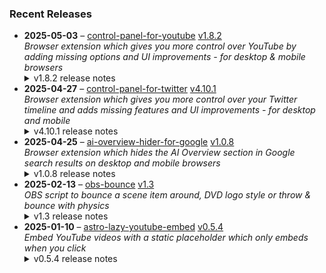 ### Recent Releases

<!-- RECENT_RELEASES -->
<ul>
<li>
  <strong>2025-05-03</strong> – <a href="https://github.com/insin/control-panel-for-youtube">control-panel-for-youtube</a> <a href="https://github.com/insin/control-panel-for-youtube/releases/tag/v1.8.2">v1.8.2</a>
  <div><em>Browser extension which gives you more control over YouTube by adding missing options and UI improvements - for desktop &amp; mobile browsers</em></div>
  <details><summary>v1.8.2 release notes</summary><p>Visit the <a href="https://soitis.dev/control-panel-for-youtube" rel="nofollow">Control Panel for YouTube website</a> for installation links, more information about the extension, and FAQs. Follow <a href="https://bsky.app/profile/soitis.dev" rel="nofollow">@soitis.dev</a> on Bluesky for updates.</p>
<h2>Changes</h2>
<ul>
<li>Added the missing options for the Take snapshot video menu item:
<ul>
<li>Toggle display of the menu item</li>
<li>Snapshot format: JPEG (default) or PNG</li>
<li>JPEG snapshot quality: Full, High (default), Medium or Low</li>
</ul>
</li>
<li>Added an option to hide channel banner images, to reduce the amount of space the channel header takes up</li>
<li>Fixed Automatically pausing channel trailers preventing the next attempt to manually play the trailer if you change any options while on a channel's Featured tab</li>
</ul>
<h2>Availability</h2>

<p>This version is available for the following browsers:</p>
<p><a href="https://apps.apple.com/app/id6478456678?platform=mac" title="Safari on macOS" rel="nofollow"><img src="https://private-user-images.githubusercontent.com/226692/407980194-5521baec-f246-4a91-9615-ef602e3743b5.png?jwt=eyJhbGciOiJIUzI1NiIsInR5cCI6IkpXVCJ9.eyJpc3MiOiJnaXRodWIuY29tIiwiYXVkIjoicmF3LmdpdGh1YnVzZXJjb250ZW50LmNvbSIsImtleSI6ImtleTUiLCJleHAiOjE3NDczMjkwNjIsIm5iZiI6MTc0NzMyODc2MiwicGF0aCI6Ii8yMjY2OTIvNDA3OTgwMTk0LTU1MjFiYWVjLWYyNDYtNGE5MS05NjE1LWVmNjAyZTM3NDNiNS5wbmc_WC1BbXotQWxnb3JpdGhtPUFXUzQtSE1BQy1TSEEyNTYmWC1BbXotQ3JlZGVudGlhbD1BS0lBVkNPRFlMU0E1M1BRSzRaQSUyRjIwMjUwNTE1JTJGdXMtZWFzdC0xJTJGczMlMkZhd3M0X3JlcXVlc3QmWC1BbXotRGF0ZT0yMDI1MDUxNVQxNzA2MDJaJlgtQW16LUV4cGlyZXM9MzAwJlgtQW16LVNpZ25hdHVyZT0wYTZjZThhMTFhM2Y4YjVlOTE5NTMxNmRkOGZlZmIyYjE0NmE4N2FkZjZlMDk5MWZjMDI5NTUyYmRjNTI2ZmRlJlgtQW16LVNpZ25lZEhlYWRlcnM9aG9zdCJ9.LzP0luPbg9XWO6aderGYdcjNAODS4HxSc2vDBEe7UuA" alt="Safari on macOS)" content-type-secured-asset="image/png" secured-asset-link="" style="max-width: 100%;"></a> <a href="https://apps.apple.com/app/id6478456678?platform=iphone" title="Safari on iOS" rel="nofollow"><img src="https://private-user-images.githubusercontent.com/226692/407979936-2370f4ea-3362-4b75-b52d-0e99dcae13f6.png?jwt=eyJhbGciOiJIUzI1NiIsInR5cCI6IkpXVCJ9.eyJpc3MiOiJnaXRodWIuY29tIiwiYXVkIjoicmF3LmdpdGh1YnVzZXJjb250ZW50LmNvbSIsImtleSI6ImtleTUiLCJleHAiOjE3NDczMjkwNjIsIm5iZiI6MTc0NzMyODc2MiwicGF0aCI6Ii8yMjY2OTIvNDA3OTc5OTM2LTIzNzBmNGVhLTMzNjItNGI3NS1iNTJkLTBlOTlkY2FlMTNmNi5wbmc_WC1BbXotQWxnb3JpdGhtPUFXUzQtSE1BQy1TSEEyNTYmWC1BbXotQ3JlZGVudGlhbD1BS0lBVkNPRFlMU0E1M1BRSzRaQSUyRjIwMjUwNTE1JTJGdXMtZWFzdC0xJTJGczMlMkZhd3M0X3JlcXVlc3QmWC1BbXotRGF0ZT0yMDI1MDUxNVQxNzA2MDJaJlgtQW16LUV4cGlyZXM9MzAwJlgtQW16LVNpZ25hdHVyZT0wNjEyZThiOGMxNjhiZWFkYTY4ZjQ2NGNiM2RhMzc5ZTI5OTMyNDQyMWY3ZDIwODg4NjI0NGEyYzIwYWNlM2UwJlgtQW16LVNpZ25lZEhlYWRlcnM9aG9zdCJ9.TcAu2FQ7csVqX_FvUrU7Yjb4qztuiIRMxupvhs3tbC8" alt="Safari on iOS" content-type-secured-asset="image/png" secured-asset-link="" style="max-width: 100%;"></a> <a href="https://addons.mozilla.org/firefox/addon/control-panel-for-youtube/" title="Firefox and Firefox for Android" rel="nofollow"><img src="https://private-user-images.githubusercontent.com/226692/307636781-566d72e8-bd40-43a4-9118-1768946f5b20.png?jwt=eyJhbGciOiJIUzI1NiIsInR5cCI6IkpXVCJ9.eyJpc3MiOiJnaXRodWIuY29tIiwiYXVkIjoicmF3LmdpdGh1YnVzZXJjb250ZW50LmNvbSIsImtleSI6ImtleTUiLCJleHAiOjE3NDczMjkwNjIsIm5iZiI6MTc0NzMyODc2MiwicGF0aCI6Ii8yMjY2OTIvMzA3NjM2NzgxLTU2NmQ3MmU4LWJkNDAtNDNhNC05MTE4LTE3Njg5NDZmNWIyMC5wbmc_WC1BbXotQWxnb3JpdGhtPUFXUzQtSE1BQy1TSEEyNTYmWC1BbXotQ3JlZGVudGlhbD1BS0lBVkNPRFlMU0E1M1BRSzRaQSUyRjIwMjUwNTE1JTJGdXMtZWFzdC0xJTJGczMlMkZhd3M0X3JlcXVlc3QmWC1BbXotRGF0ZT0yMDI1MDUxNVQxNzA2MDJaJlgtQW16LUV4cGlyZXM9MzAwJlgtQW16LVNpZ25hdHVyZT0wZmJkMzRlM2QzZGVhNzI1MGFiMTg1NWY1YjJiZTc5MGQ0NTEzZmI4YTVlZDZmOWQ2YzAyOWI3ZWZjNzQxNTYwJlgtQW16LVNpZ25lZEhlYWRlcnM9aG9zdCJ9.g86BIdkbd2rp01bFMPvxLR3bWuBIYdAWPhjievO_dik" alt="Firefox and Firefox for Android" content-type-secured-asset="image/png" secured-asset-link="" style="max-width: 100%;"></a> <a href="https://chromewebstore.google.com/detail/control-panel-for-youtube/lodcanccmfbpjjpnngindkkmiehimile" title="Chrome and Chromium-based browsers" rel="nofollow"><img src="https://private-user-images.githubusercontent.com/226692/307584913-08b44d7b-61d5-49f2-9a76-607eb36fe407.png?jwt=eyJhbGciOiJIUzI1NiIsInR5cCI6IkpXVCJ9.eyJpc3MiOiJnaXRodWIuY29tIiwiYXVkIjoicmF3LmdpdGh1YnVzZXJjb250ZW50LmNvbSIsImtleSI6ImtleTUiLCJleHAiOjE3NDczMjkwNjIsIm5iZiI6MTc0NzMyODc2MiwicGF0aCI6Ii8yMjY2OTIvMzA3NTg0OTEzLTA4YjQ0ZDdiLTYxZDUtNDlmMi05YTc2LTYwN2ViMzZmZTQwNy5wbmc_WC1BbXotQWxnb3JpdGhtPUFXUzQtSE1BQy1TSEEyNTYmWC1BbXotQ3JlZGVudGlhbD1BS0lBVkNPRFlMU0E1M1BRSzRaQSUyRjIwMjUwNTE1JTJGdXMtZWFzdC0xJTJGczMlMkZhd3M0X3JlcXVlc3QmWC1BbXotRGF0ZT0yMDI1MDUxNVQxNzA2MDJaJlgtQW16LUV4cGlyZXM9MzAwJlgtQW16LVNpZ25hdHVyZT1kMjlhMmQwZDYwZGQ0Mzg2ZGFkYTUzOTEzMjc0MDlkMDI4YmM0MWYzZWRhYzNjMDQ3MTgwNDBkYzc0NjQwZGNmJlgtQW16LVNpZ25lZEhlYWRlcnM9aG9zdCJ9.qGttmzo1nmvbX91TUu1tuZaq3f6lUNIMA9eptK1ciA8" alt="Chrome and Chromium-based browsers" content-type-secured-asset="image/png" secured-asset-link="" style="max-width: 100%;"></a> <a href="https://microsoftedge.microsoft.com/addons/detail/llinnalaegmbpmjonmfbpklchphiabfo" title="Edge and Edge Canary on Android" rel="nofollow"><img src="https://private-user-images.githubusercontent.com/226692/308582850-d5ccf576-df4a-48c8-b881-17c1e8a0c6df.png?jwt=eyJhbGciOiJIUzI1NiIsInR5cCI6IkpXVCJ9.eyJpc3MiOiJnaXRodWIuY29tIiwiYXVkIjoicmF3LmdpdGh1YnVzZXJjb250ZW50LmNvbSIsImtleSI6ImtleTUiLCJleHAiOjE3NDczMjkwNjIsIm5iZiI6MTc0NzMyODc2MiwicGF0aCI6Ii8yMjY2OTIvMzA4NTgyODUwLWQ1Y2NmNTc2LWRmNGEtNDhjOC1iODgxLTE3YzFlOGEwYzZkZi5wbmc_WC1BbXotQWxnb3JpdGhtPUFXUzQtSE1BQy1TSEEyNTYmWC1BbXotQ3JlZGVudGlhbD1BS0lBVkNPRFlMU0E1M1BRSzRaQSUyRjIwMjUwNTE1JTJGdXMtZWFzdC0xJTJGczMlMkZhd3M0X3JlcXVlc3QmWC1BbXotRGF0ZT0yMDI1MDUxNVQxNzA2MDJaJlgtQW16LUV4cGlyZXM9MzAwJlgtQW16LVNpZ25hdHVyZT1hYzM1Yzg0NGQ2M2EzNWRiOWQ0NGU0MTUwZjY4NzRkNzE1Zjg3ZTdiNWViYTdkYzU5NGRiNjAwYjc0YmEzYWFkJlgtQW16LVNpZ25lZEhlYWRlcnM9aG9zdCJ9.2yByAJjMPYwINf2DG7gwd3tphvOT1mwJvwBBCbYo6e8" alt="Edge and Edge Canary on Android" content-type-secured-asset="image/png" secured-asset-link="" style="max-width: 100%;"></a></p>
<h2>Screenshots</h2>
<h3>New Take snapshot options</h3>
<p><a target="_blank" rel="noopener noreferrer" href="https://private-user-images.githubusercontent.com/226692/440089982-05766964-f8e8-45f1-a62e-b237c8dac404.gif?jwt=eyJhbGciOiJIUzI1NiIsInR5cCI6IkpXVCJ9.eyJpc3MiOiJnaXRodWIuY29tIiwiYXVkIjoicmF3LmdpdGh1YnVzZXJjb250ZW50LmNvbSIsImtleSI6ImtleTUiLCJleHAiOjE3NDczMjkwNjIsIm5iZiI6MTc0NzMyODc2MiwicGF0aCI6Ii8yMjY2OTIvNDQwMDg5OTgyLTA1NzY2OTY0LWY4ZTgtNDVmMS1hNjJlLWIyMzdjOGRhYzQwNC5naWY_WC1BbXotQWxnb3JpdGhtPUFXUzQtSE1BQy1TSEEyNTYmWC1BbXotQ3JlZGVudGlhbD1BS0lBVkNPRFlMU0E1M1BRSzRaQSUyRjIwMjUwNTE1JTJGdXMtZWFzdC0xJTJGczMlMkZhd3M0X3JlcXVlc3QmWC1BbXotRGF0ZT0yMDI1MDUxNVQxNzA2MDJaJlgtQW16LUV4cGlyZXM9MzAwJlgtQW16LVNpZ25hdHVyZT0zMGUxNDU2ODIwMTM4MjJkMjY5OTVmM2E5YjEwZGFlNzg5ZThlYzNhNjdhZmU3ODdkZWUxYWZlMzA0MGI0ODEzJlgtQW16LVNpZ25lZEhlYWRlcnM9aG9zdCJ9.meS1oW1dEq8KGNulRetuj0rsb9Ajn01ZMga3qpqgO4c"><img src="https://private-user-images.githubusercontent.com/226692/440089982-05766964-f8e8-45f1-a62e-b237c8dac404.gif?jwt=eyJhbGciOiJIUzI1NiIsInR5cCI6IkpXVCJ9.eyJpc3MiOiJnaXRodWIuY29tIiwiYXVkIjoicmF3LmdpdGh1YnVzZXJjb250ZW50LmNvbSIsImtleSI6ImtleTUiLCJleHAiOjE3NDczMjkwNjIsIm5iZiI6MTc0NzMyODc2MiwicGF0aCI6Ii8yMjY2OTIvNDQwMDg5OTgyLTA1NzY2OTY0LWY4ZTgtNDVmMS1hNjJlLWIyMzdjOGRhYzQwNC5naWY_WC1BbXotQWxnb3JpdGhtPUFXUzQtSE1BQy1TSEEyNTYmWC1BbXotQ3JlZGVudGlhbD1BS0lBVkNPRFlMU0E1M1BRSzRaQSUyRjIwMjUwNTE1JTJGdXMtZWFzdC0xJTJGczMlMkZhd3M0X3JlcXVlc3QmWC1BbXotRGF0ZT0yMDI1MDUxNVQxNzA2MDJaJlgtQW16LUV4cGlyZXM9MzAwJlgtQW16LVNpZ25hdHVyZT0zMGUxNDU2ODIwMTM4MjJkMjY5OTVmM2E5YjEwZGFlNzg5ZThlYzNhNjdhZmU3ODdkZWUxYWZlMzA0MGI0ODEzJlgtQW16LVNpZ25lZEhlYWRlcnM9aG9zdCJ9.meS1oW1dEq8KGNulRetuj0rsb9Ajn01ZMga3qpqgO4c" alt="" content-type-secured-asset="image/gif" style="max-width: 100%;"></a></p>
<h2>Donate</h2>
<p>Support Control Panel for YouTube development with a tip:</p>
<p><a href="https://ko-fi.com/jbscript" rel="nofollow"><img src="https://private-user-images.githubusercontent.com/226692/330361609-c318a7d3-695e-448d-af15-ef0b934ae168.png?jwt=eyJhbGciOiJIUzI1NiIsInR5cCI6IkpXVCJ9.eyJpc3MiOiJnaXRodWIuY29tIiwiYXVkIjoicmF3LmdpdGh1YnVzZXJjb250ZW50LmNvbSIsImtleSI6ImtleTUiLCJleHAiOjE3NDczMjkwNjIsIm5iZiI6MTc0NzMyODc2MiwicGF0aCI6Ii8yMjY2OTIvMzMwMzYxNjA5LWMzMThhN2QzLTY5NWUtNDQ4ZC1hZjE1LWVmMGI5MzRhZTE2OC5wbmc_WC1BbXotQWxnb3JpdGhtPUFXUzQtSE1BQy1TSEEyNTYmWC1BbXotQ3JlZGVudGlhbD1BS0lBVkNPRFlMU0E1M1BRSzRaQSUyRjIwMjUwNTE1JTJGdXMtZWFzdC0xJTJGczMlMkZhd3M0X3JlcXVlc3QmWC1BbXotRGF0ZT0yMDI1MDUxNVQxNzA2MDJaJlgtQW16LUV4cGlyZXM9MzAwJlgtQW16LVNpZ25hdHVyZT1lOGZlZGJlYThiNzUwNWQ5NjA0ZjRjNjMwNThkMGE5YWI0MDEwNmRjYmY1ZjRhYTU1OWMxZDNlYTkzYTIzZTYxJlgtQW16LVNpZ25lZEhlYWRlcnM9aG9zdCJ9.I8wMkX61oum8-ccFz8bmCl9wC4LLuxBsogCoQea4_FI" alt="Support me on Ko-fi" content-type-secured-asset="image/png" secured-asset-link="" style="max-width: 100%;"></a></p></details>
</li>
<li>
  <strong>2025-04-27</strong> – <a href="https://github.com/insin/control-panel-for-twitter">control-panel-for-twitter</a> <a href="https://github.com/insin/control-panel-for-twitter/releases/tag/v4.10.1">v4.10.1</a>
  <div><em>Browser extension which gives you more control over your Twitter timeline and adds missing features and UI improvements - for desktop and mobile</em></div>
  <details><summary>v4.10.1 release notes</summary><p>Visit the <a href="https://soitis.dev/control-panel-for-twitter" rel="nofollow">Control Panel for Twitter website</a> for installation links, more information about the extension, and FAQs. Follow <a href="https://twitter.com/ControlPanelFT" rel="nofollow">@ControlPanelFT</a> on Twitter or <a href="https://bsky.app/profile/soitis.dev" rel="nofollow">@soitis.dev</a> on Bluesky for updates.</p>
<h2>Changes</h2>
<ul>
<li>Hide the ad in What's happening when not hiding sidebar contents</li>
<li>Hide the ad at the top of Explore when not hiding Explore's contents</li>
<li>Hide a new "This profile is verified" Premium upsell when viewing a Premium profile</li>
<li>Hide a new Premium Analytics upsell in your own profile when not hiding sidebar contents</li>
<li>Hide a new hovercard Premium upsell on desktop</li>
<li>Fixed hiding the Premium upsell in the Home sidebar when not hiding sidebar contents</li>
<li>Fixed hiding the user's own replies if they have Premium, when hiding Premium replies in threads</li>
<li>Process blue checks in the sidebar user box when not hiding sidebar contents</li>
<li>Process blue checks in Explore when not hiding Explore's contents</li>
<li>Don't run on URLs used for OAuth authorization</li>
</ul>
<h2>Availability</h2>

<p>This version is available for the following browsers:</p>
<p><a href="https://apps.apple.com/app/id1668516167?platform=mac" title="Safari on macOS" rel="nofollow"><img src="https://private-user-images.githubusercontent.com/226692/407980194-5521baec-f246-4a91-9615-ef602e3743b5.png?jwt=eyJhbGciOiJIUzI1NiIsInR5cCI6IkpXVCJ9.eyJpc3MiOiJnaXRodWIuY29tIiwiYXVkIjoicmF3LmdpdGh1YnVzZXJjb250ZW50LmNvbSIsImtleSI6ImtleTUiLCJleHAiOjE3NDczMjkwNjIsIm5iZiI6MTc0NzMyODc2MiwicGF0aCI6Ii8yMjY2OTIvNDA3OTgwMTk0LTU1MjFiYWVjLWYyNDYtNGE5MS05NjE1LWVmNjAyZTM3NDNiNS5wbmc_WC1BbXotQWxnb3JpdGhtPUFXUzQtSE1BQy1TSEEyNTYmWC1BbXotQ3JlZGVudGlhbD1BS0lBVkNPRFlMU0E1M1BRSzRaQSUyRjIwMjUwNTE1JTJGdXMtZWFzdC0xJTJGczMlMkZhd3M0X3JlcXVlc3QmWC1BbXotRGF0ZT0yMDI1MDUxNVQxNzA2MDJaJlgtQW16LUV4cGlyZXM9MzAwJlgtQW16LVNpZ25hdHVyZT0wYTZjZThhMTFhM2Y4YjVlOTE5NTMxNmRkOGZlZmIyYjE0NmE4N2FkZjZlMDk5MWZjMDI5NTUyYmRjNTI2ZmRlJlgtQW16LVNpZ25lZEhlYWRlcnM9aG9zdCJ9.LzP0luPbg9XWO6aderGYdcjNAODS4HxSc2vDBEe7UuA" alt="Safari on macOS)" content-type-secured-asset="image/png" secured-asset-link="" style="max-width: 100%;"></a> <a href="https://apps.apple.com/app/id1668516167?platform=iphone" title="Safari on iOS" rel="nofollow"><img src="https://private-user-images.githubusercontent.com/226692/407979936-2370f4ea-3362-4b75-b52d-0e99dcae13f6.png?jwt=eyJhbGciOiJIUzI1NiIsInR5cCI6IkpXVCJ9.eyJpc3MiOiJnaXRodWIuY29tIiwiYXVkIjoicmF3LmdpdGh1YnVzZXJjb250ZW50LmNvbSIsImtleSI6ImtleTUiLCJleHAiOjE3NDczMjkwNjIsIm5iZiI6MTc0NzMyODc2MiwicGF0aCI6Ii8yMjY2OTIvNDA3OTc5OTM2LTIzNzBmNGVhLTMzNjItNGI3NS1iNTJkLTBlOTlkY2FlMTNmNi5wbmc_WC1BbXotQWxnb3JpdGhtPUFXUzQtSE1BQy1TSEEyNTYmWC1BbXotQ3JlZGVudGlhbD1BS0lBVkNPRFlMU0E1M1BRSzRaQSUyRjIwMjUwNTE1JTJGdXMtZWFzdC0xJTJGczMlMkZhd3M0X3JlcXVlc3QmWC1BbXotRGF0ZT0yMDI1MDUxNVQxNzA2MDJaJlgtQW16LUV4cGlyZXM9MzAwJlgtQW16LVNpZ25hdHVyZT0wNjEyZThiOGMxNjhiZWFkYTY4ZjQ2NGNiM2RhMzc5ZTI5OTMyNDQyMWY3ZDIwODg4NjI0NGEyYzIwYWNlM2UwJlgtQW16LVNpZ25lZEhlYWRlcnM9aG9zdCJ9.TcAu2FQ7csVqX_FvUrU7Yjb4qztuiIRMxupvhs3tbC8" alt="Safari on iOS" content-type-secured-asset="image/png" secured-asset-link="" style="max-width: 100%;"></a> <a href="https://microsoftedge.microsoft.com/addons/detail/control-panel-for-twitter/foccddlibbeccjiobcnakipdpkjiijjp" title="Edge and Edge Canary on Android" rel="nofollow"><img src="https://user-images.githubusercontent.com/226692/212897573-34b1af0a-dc5a-4aa2-a1e7-ca85d3823f9f.png" alt="Edge and Edge Canary on Android" style="max-width: 100%;"></a> <a href="https://chromewebstore.google.com/detail/control-panel-for-twitter/kpmjjdhbcfebfjgdnpjagcndoelnidfj" title="Google Chrome and Chromium-based browsers" rel="nofollow"><img src="https://user-images.githubusercontent.com/226692/212897023-9e66b1b0-e1cd-44df-a4f2-3d5bda80c5f8.png" alt="Google Chrome and Chromium-based browsers" style="max-width: 100%;"></a> <a href="https://addons.mozilla.org/firefox/addon/control-panel-for-twitter/" title="Firefox and Firefox for Android" rel="nofollow"><img src="https://user-images.githubusercontent.com/226692/212897487-f3993495-2032-44a4-b0c6-1bd1d9cc56dd.png" alt="Firefox and Firefox for Android" style="max-width: 100%;"></a></p>
<h2>Screenshots</h2>
<h3>The ad is gone, you know the one</h3>
<table>
<thead>
<tr>
<th align="center">Adless What's happening in sidebar</th>
<th align="center">Adless Explore header</th>
</tr>
</thead>
<tbody>
<tr>
<td align="center"><a target="_blank" rel="noopener noreferrer" href="https://private-user-images.githubusercontent.com/226692/437983516-8ad659f1-1450-4443-984c-d9ee26c5acbf.jpg?jwt=eyJhbGciOiJIUzI1NiIsInR5cCI6IkpXVCJ9.eyJpc3MiOiJnaXRodWIuY29tIiwiYXVkIjoicmF3LmdpdGh1YnVzZXJjb250ZW50LmNvbSIsImtleSI6ImtleTUiLCJleHAiOjE3NDczMjkwNjIsIm5iZiI6MTc0NzMyODc2MiwicGF0aCI6Ii8yMjY2OTIvNDM3OTgzNTE2LThhZDY1OWYxLTE0NTAtNDQ0My05ODRjLWQ5ZWUyNmM1YWNiZi5qcGc_WC1BbXotQWxnb3JpdGhtPUFXUzQtSE1BQy1TSEEyNTYmWC1BbXotQ3JlZGVudGlhbD1BS0lBVkNPRFlMU0E1M1BRSzRaQSUyRjIwMjUwNTE1JTJGdXMtZWFzdC0xJTJGczMlMkZhd3M0X3JlcXVlc3QmWC1BbXotRGF0ZT0yMDI1MDUxNVQxNzA2MDJaJlgtQW16LUV4cGlyZXM9MzAwJlgtQW16LVNpZ25hdHVyZT1iNzgzYTA5MzAxOWIyMzI5MjZjY2QxOWQwZTBhZjY2MDgyNDVkMjk0YmYyZGU4NzBmNzhmZTIyYmFiNmJhY2I3JlgtQW16LVNpZ25lZEhlYWRlcnM9aG9zdCJ9.PnSeByve04G7l3Mxl6_aIfjFOGXwCcsciH3RweFCYg0"><img src="https://private-user-images.githubusercontent.com/226692/437983516-8ad659f1-1450-4443-984c-d9ee26c5acbf.jpg?jwt=eyJhbGciOiJIUzI1NiIsInR5cCI6IkpXVCJ9.eyJpc3MiOiJnaXRodWIuY29tIiwiYXVkIjoicmF3LmdpdGh1YnVzZXJjb250ZW50LmNvbSIsImtleSI6ImtleTUiLCJleHAiOjE3NDczMjkwNjIsIm5iZiI6MTc0NzMyODc2MiwicGF0aCI6Ii8yMjY2OTIvNDM3OTgzNTE2LThhZDY1OWYxLTE0NTAtNDQ0My05ODRjLWQ5ZWUyNmM1YWNiZi5qcGc_WC1BbXotQWxnb3JpdGhtPUFXUzQtSE1BQy1TSEEyNTYmWC1BbXotQ3JlZGVudGlhbD1BS0lBVkNPRFlMU0E1M1BRSzRaQSUyRjIwMjUwNTE1JTJGdXMtZWFzdC0xJTJGczMlMkZhd3M0X3JlcXVlc3QmWC1BbXotRGF0ZT0yMDI1MDUxNVQxNzA2MDJaJlgtQW16LUV4cGlyZXM9MzAwJlgtQW16LVNpZ25hdHVyZT1iNzgzYTA5MzAxOWIyMzI5MjZjY2QxOWQwZTBhZjY2MDgyNDVkMjk0YmYyZGU4NzBmNzhmZTIyYmFiNmJhY2I3JlgtQW16LVNpZ25lZEhlYWRlcnM9aG9zdCJ9.PnSeByve04G7l3Mxl6_aIfjFOGXwCcsciH3RweFCYg0" alt="Adless What's happening" content-type-secured-asset="image/jpeg" style="max-width: 100%;"></a></td>
<td align="center"><a target="_blank" rel="noopener noreferrer" href="https://private-user-images.githubusercontent.com/226692/437983525-fa30f691-b396-424d-b11a-0d14e85ff4d7.jpg?jwt=eyJhbGciOiJIUzI1NiIsInR5cCI6IkpXVCJ9.eyJpc3MiOiJnaXRodWIuY29tIiwiYXVkIjoicmF3LmdpdGh1YnVzZXJjb250ZW50LmNvbSIsImtleSI6ImtleTUiLCJleHAiOjE3NDczMjkwNjIsIm5iZiI6MTc0NzMyODc2MiwicGF0aCI6Ii8yMjY2OTIvNDM3OTgzNTI1LWZhMzBmNjkxLWIzOTYtNDI0ZC1iMTFhLTBkMTRlODVmZjRkNy5qcGc_WC1BbXotQWxnb3JpdGhtPUFXUzQtSE1BQy1TSEEyNTYmWC1BbXotQ3JlZGVudGlhbD1BS0lBVkNPRFlMU0E1M1BRSzRaQSUyRjIwMjUwNTE1JTJGdXMtZWFzdC0xJTJGczMlMkZhd3M0X3JlcXVlc3QmWC1BbXotRGF0ZT0yMDI1MDUxNVQxNzA2MDJaJlgtQW16LUV4cGlyZXM9MzAwJlgtQW16LVNpZ25hdHVyZT1lMTRmMWJjZjczZWM1NjhjN2M3MWI5MWRmMzhjZjQ4MWQ5MzEwYTZlY2U4ZjQxNDhjODE2ZjM4ZTI5ZTgyNWRkJlgtQW16LVNpZ25lZEhlYWRlcnM9aG9zdCJ9.zbealot-wHeHyVBCS8yWV5fcYhm9o_J9IB2VQ2mWRmI"><img src="https://private-user-images.githubusercontent.com/226692/437983525-fa30f691-b396-424d-b11a-0d14e85ff4d7.jpg?jwt=eyJhbGciOiJIUzI1NiIsInR5cCI6IkpXVCJ9.eyJpc3MiOiJnaXRodWIuY29tIiwiYXVkIjoicmF3LmdpdGh1YnVzZXJjb250ZW50LmNvbSIsImtleSI6ImtleTUiLCJleHAiOjE3NDczMjkwNjIsIm5iZiI6MTc0NzMyODc2MiwicGF0aCI6Ii8yMjY2OTIvNDM3OTgzNTI1LWZhMzBmNjkxLWIzOTYtNDI0ZC1iMTFhLTBkMTRlODVmZjRkNy5qcGc_WC1BbXotQWxnb3JpdGhtPUFXUzQtSE1BQy1TSEEyNTYmWC1BbXotQ3JlZGVudGlhbD1BS0lBVkNPRFlMU0E1M1BRSzRaQSUyRjIwMjUwNTE1JTJGdXMtZWFzdC0xJTJGczMlMkZhd3M0X3JlcXVlc3QmWC1BbXotRGF0ZT0yMDI1MDUxNVQxNzA2MDJaJlgtQW16LUV4cGlyZXM9MzAwJlgtQW16LVNpZ25hdHVyZT1lMTRmMWJjZjczZWM1NjhjN2M3MWI5MWRmMzhjZjQ4MWQ5MzEwYTZlY2U4ZjQxNDhjODE2ZjM4ZTI5ZTgyNWRkJlgtQW16LVNpZ25lZEhlYWRlcnM9aG9zdCJ9.zbealot-wHeHyVBCS8yWV5fcYhm9o_J9IB2VQ2mWRmI" alt="Adless Explore" content-type-secured-asset="image/jpeg" style="max-width: 100%;"></a></td>
</tr>
</tbody>
</table>
<h2>Donate</h2>
<p>Support Control Panel for Twitter development with a tip:</p>
<p><a href="https://ko-fi.com/jbscript" rel="nofollow"><img src="https://private-user-images.githubusercontent.com/226692/330361609-c318a7d3-695e-448d-af15-ef0b934ae168.png?jwt=eyJhbGciOiJIUzI1NiIsInR5cCI6IkpXVCJ9.eyJpc3MiOiJnaXRodWIuY29tIiwiYXVkIjoicmF3LmdpdGh1YnVzZXJjb250ZW50LmNvbSIsImtleSI6ImtleTUiLCJleHAiOjE3NDczMjkwNjIsIm5iZiI6MTc0NzMyODc2MiwicGF0aCI6Ii8yMjY2OTIvMzMwMzYxNjA5LWMzMThhN2QzLTY5NWUtNDQ4ZC1hZjE1LWVmMGI5MzRhZTE2OC5wbmc_WC1BbXotQWxnb3JpdGhtPUFXUzQtSE1BQy1TSEEyNTYmWC1BbXotQ3JlZGVudGlhbD1BS0lBVkNPRFlMU0E1M1BRSzRaQSUyRjIwMjUwNTE1JTJGdXMtZWFzdC0xJTJGczMlMkZhd3M0X3JlcXVlc3QmWC1BbXotRGF0ZT0yMDI1MDUxNVQxNzA2MDJaJlgtQW16LUV4cGlyZXM9MzAwJlgtQW16LVNpZ25hdHVyZT1lOGZlZGJlYThiNzUwNWQ5NjA0ZjRjNjMwNThkMGE5YWI0MDEwNmRjYmY1ZjRhYTU1OWMxZDNlYTkzYTIzZTYxJlgtQW16LVNpZ25lZEhlYWRlcnM9aG9zdCJ9.I8wMkX61oum8-ccFz8bmCl9wC4LLuxBsogCoQea4_FI" alt="Support me on Ko-fi" content-type-secured-asset="image/png" secured-asset-link="" style="max-width: 100%;"></a></p></details>
</li>
<li>
  <strong>2025-04-25</strong> – <a href="https://github.com/insin/ai-overview-hider-for-google">ai-overview-hider-for-google</a> <a href="https://github.com/insin/ai-overview-hider-for-google/releases/tag/v1.0.8">v1.0.8</a>
  <div><em>Browser extension which hides the AI Overview section in Google search results on desktop and mobile browsers</em></div>
  <details><summary>v1.0.8 release notes</summary><p>Visit the <a href="https://soitis.dev/ai-overview-hider-for-google" rel="nofollow">AI Overview Hider for Google website</a> for installation links, more information about the extension, and FAQs. Follow <a href="https://bsky.app/profile/soitis.dev" rel="nofollow">@soitis.dev</a> on Bluesky for updates.</p>
<h2>Changes</h2>
<ul>
<li>Hide a new AI Overview variant which appears as a search result section</li>
<li>Hide "People also ask" AI Overviews on mobile</li>
</ul>
<h2>Availability</h2>
<p>New versions have to be reviewed and approved by each browser before they're available to install or upgrade to.</p>
<p>This version is available for the following browsers:</p>
<p><a href="https://apps.apple.com/app/ai-overview-hider-for-google/id6739935376?platform=mac" title="Safari on macOS" rel="nofollow"><img src="https://private-user-images.githubusercontent.com/226692/407980194-5521baec-f246-4a91-9615-ef602e3743b5.png?jwt=eyJhbGciOiJIUzI1NiIsInR5cCI6IkpXVCJ9.eyJpc3MiOiJnaXRodWIuY29tIiwiYXVkIjoicmF3LmdpdGh1YnVzZXJjb250ZW50LmNvbSIsImtleSI6ImtleTUiLCJleHAiOjE3NDczMjkwNjIsIm5iZiI6MTc0NzMyODc2MiwicGF0aCI6Ii8yMjY2OTIvNDA3OTgwMTk0LTU1MjFiYWVjLWYyNDYtNGE5MS05NjE1LWVmNjAyZTM3NDNiNS5wbmc_WC1BbXotQWxnb3JpdGhtPUFXUzQtSE1BQy1TSEEyNTYmWC1BbXotQ3JlZGVudGlhbD1BS0lBVkNPRFlMU0E1M1BRSzRaQSUyRjIwMjUwNTE1JTJGdXMtZWFzdC0xJTJGczMlMkZhd3M0X3JlcXVlc3QmWC1BbXotRGF0ZT0yMDI1MDUxNVQxNzA2MDJaJlgtQW16LUV4cGlyZXM9MzAwJlgtQW16LVNpZ25hdHVyZT0wYTZjZThhMTFhM2Y4YjVlOTE5NTMxNmRkOGZlZmIyYjE0NmE4N2FkZjZlMDk5MWZjMDI5NTUyYmRjNTI2ZmRlJlgtQW16LVNpZ25lZEhlYWRlcnM9aG9zdCJ9.LzP0luPbg9XWO6aderGYdcjNAODS4HxSc2vDBEe7UuA" alt="Safari on macOS)" content-type-secured-asset="image/png" secured-asset-link="" style="max-width: 100%;"></a> <a href="https://apps.apple.com/app/ai-overview-hider-for-google/id6739935376?platform=iphone" title="Safari on iOS" rel="nofollow"><img src="https://private-user-images.githubusercontent.com/226692/407979936-2370f4ea-3362-4b75-b52d-0e99dcae13f6.png?jwt=eyJhbGciOiJIUzI1NiIsInR5cCI6IkpXVCJ9.eyJpc3MiOiJnaXRodWIuY29tIiwiYXVkIjoicmF3LmdpdGh1YnVzZXJjb250ZW50LmNvbSIsImtleSI6ImtleTUiLCJleHAiOjE3NDczMjkwNjIsIm5iZiI6MTc0NzMyODc2MiwicGF0aCI6Ii8yMjY2OTIvNDA3OTc5OTM2LTIzNzBmNGVhLTMzNjItNGI3NS1iNTJkLTBlOTlkY2FlMTNmNi5wbmc_WC1BbXotQWxnb3JpdGhtPUFXUzQtSE1BQy1TSEEyNTYmWC1BbXotQ3JlZGVudGlhbD1BS0lBVkNPRFlMU0E1M1BRSzRaQSUyRjIwMjUwNTE1JTJGdXMtZWFzdC0xJTJGczMlMkZhd3M0X3JlcXVlc3QmWC1BbXotRGF0ZT0yMDI1MDUxNVQxNzA2MDJaJlgtQW16LUV4cGlyZXM9MzAwJlgtQW16LVNpZ25hdHVyZT0wNjEyZThiOGMxNjhiZWFkYTY4ZjQ2NGNiM2RhMzc5ZTI5OTMyNDQyMWY3ZDIwODg4NjI0NGEyYzIwYWNlM2UwJlgtQW16LVNpZ25lZEhlYWRlcnM9aG9zdCJ9.TcAu2FQ7csVqX_FvUrU7Yjb4qztuiIRMxupvhs3tbC8" alt="Safari on iOS" content-type-secured-asset="image/png" secured-asset-link="" style="max-width: 100%;"></a> <a href="https://addons.mozilla.org/en-GB/firefox/addon/ai-overview-hider-for-google/" title="Firefox and Firefox for Android" rel="nofollow"><img src="https://private-user-images.githubusercontent.com/226692/399291296-c994c949-1101-4fcc-a8c3-a8d644ffc883.png?jwt=eyJhbGciOiJIUzI1NiIsInR5cCI6IkpXVCJ9.eyJpc3MiOiJnaXRodWIuY29tIiwiYXVkIjoicmF3LmdpdGh1YnVzZXJjb250ZW50LmNvbSIsImtleSI6ImtleTUiLCJleHAiOjE3NDczMjkwNjIsIm5iZiI6MTc0NzMyODc2MiwicGF0aCI6Ii8yMjY2OTIvMzk5MjkxMjk2LWM5OTRjOTQ5LTExMDEtNGZjYy1hOGMzLWE4ZDY0NGZmYzg4My5wbmc_WC1BbXotQWxnb3JpdGhtPUFXUzQtSE1BQy1TSEEyNTYmWC1BbXotQ3JlZGVudGlhbD1BS0lBVkNPRFlMU0E1M1BRSzRaQSUyRjIwMjUwNTE1JTJGdXMtZWFzdC0xJTJGczMlMkZhd3M0X3JlcXVlc3QmWC1BbXotRGF0ZT0yMDI1MDUxNVQxNzA2MDJaJlgtQW16LUV4cGlyZXM9MzAwJlgtQW16LVNpZ25hdHVyZT0zZTZkYzRhY2M0YTk3MDRiYzMwZTg4YzVkNTBlNWM3ZmQ1NDBmNTRlN2M0Y2JmYzdlODY1N2MxY2QyNzcwOWU3JlgtQW16LVNpZ25lZEhlYWRlcnM9aG9zdCJ9.KF8cnMEO4DbG2pHcgniIdfRA88ZctOyatJCaFRAfdXc" alt="Firefox and Firefox for Android" content-type-secured-asset="image/png" secured-asset-link="" style="max-width: 100%;"></a> <a href="https://chromewebstore.google.com/detail/ai-overview-hider-for-goo/foobohnghnhkmgpglaefdnbcjkenjpgi" title="Chrome and Chromium-based browsers" rel="nofollow"><img src="https://private-user-images.githubusercontent.com/226692/399071033-5e1c67cd-086c-415b-b055-267df80d6c13.png?jwt=eyJhbGciOiJIUzI1NiIsInR5cCI6IkpXVCJ9.eyJpc3MiOiJnaXRodWIuY29tIiwiYXVkIjoicmF3LmdpdGh1YnVzZXJjb250ZW50LmNvbSIsImtleSI6ImtleTUiLCJleHAiOjE3NDczMjkwNjIsIm5iZiI6MTc0NzMyODc2MiwicGF0aCI6Ii8yMjY2OTIvMzk5MDcxMDMzLTVlMWM2N2NkLTA4NmMtNDE1Yi1iMDU1LTI2N2RmODBkNmMxMy5wbmc_WC1BbXotQWxnb3JpdGhtPUFXUzQtSE1BQy1TSEEyNTYmWC1BbXotQ3JlZGVudGlhbD1BS0lBVkNPRFlMU0E1M1BRSzRaQSUyRjIwMjUwNTE1JTJGdXMtZWFzdC0xJTJGczMlMkZhd3M0X3JlcXVlc3QmWC1BbXotRGF0ZT0yMDI1MDUxNVQxNzA2MDJaJlgtQW16LUV4cGlyZXM9MzAwJlgtQW16LVNpZ25hdHVyZT02ZTNlZWJjMjVjNDE5ZDIxM2IzM2QwZWE2ZTJlNWUxYWU1NmY4OTlkYzhiM2QxNmQ0ZTkzZGQ2OWE5NTU5MTAwJlgtQW16LVNpZ25lZEhlYWRlcnM9aG9zdCJ9.H4JL789QfndPzYUa21P0ACo5lLI05yqD-ZNWH0trP1I" alt="Chrome and Chromium-based browsers" content-type-secured-asset="image/png" secured-asset-link="" style="max-width: 100%;"></a> <a href="https://microsoftedge.microsoft.com/addons/detail/ai-overview-hider-for-goo/kgnepepbdpcpjkkhomocmpohgocijgkf" title="Edge and Edge Canary on Android" rel="nofollow"><img src="https://private-user-images.githubusercontent.com/226692/399472874-649d0e77-de48-47ce-a856-db02703929cb.png?jwt=eyJhbGciOiJIUzI1NiIsInR5cCI6IkpXVCJ9.eyJpc3MiOiJnaXRodWIuY29tIiwiYXVkIjoicmF3LmdpdGh1YnVzZXJjb250ZW50LmNvbSIsImtleSI6ImtleTUiLCJleHAiOjE3NDczMjkwNjIsIm5iZiI6MTc0NzMyODc2MiwicGF0aCI6Ii8yMjY2OTIvMzk5NDcyODc0LTY0OWQwZTc3LWRlNDgtNDdjZS1hODU2LWRiMDI3MDM5MjljYi5wbmc_WC1BbXotQWxnb3JpdGhtPUFXUzQtSE1BQy1TSEEyNTYmWC1BbXotQ3JlZGVudGlhbD1BS0lBVkNPRFlMU0E1M1BRSzRaQSUyRjIwMjUwNTE1JTJGdXMtZWFzdC0xJTJGczMlMkZhd3M0X3JlcXVlc3QmWC1BbXotRGF0ZT0yMDI1MDUxNVQxNzA2MDJaJlgtQW16LUV4cGlyZXM9MzAwJlgtQW16LVNpZ25hdHVyZT0yZWM4NmRjYTkzNzA4YzZlN2Y2YmUxZTg5ZWM5MTJlMjdkOTI3YmI5Y2YyNmM2OTZiMzNiM2M0ZTZkMTRhN2RhJlgtQW16LVNpZ25lZEhlYWRlcnM9aG9zdCJ9.ZMbU-R_9Nm7TPVqqYl4viH10-7nnliswYDXzmTKQyXc" alt="Edge and Edge Canary on Android" content-type-secured-asset="image/png" secured-asset-link="" style="max-width: 100%;"></a></p>
<h2>Screenshots</h2>
<h3>Desktop</h3>
<table>
<thead>
<tr>
<th align="center">Before</th>
<th align="center">After</th>
</tr>
</thead>
<tbody>
<tr>
<td align="center"><a target="_blank" rel="noopener noreferrer" href="https://private-user-images.githubusercontent.com/226692/437605761-ef85aaa4-b506-482a-83f2-e47861334ee9.png?jwt=eyJhbGciOiJIUzI1NiIsInR5cCI6IkpXVCJ9.eyJpc3MiOiJnaXRodWIuY29tIiwiYXVkIjoicmF3LmdpdGh1YnVzZXJjb250ZW50LmNvbSIsImtleSI6ImtleTUiLCJleHAiOjE3NDczMjkwNjIsIm5iZiI6MTc0NzMyODc2MiwicGF0aCI6Ii8yMjY2OTIvNDM3NjA1NzYxLWVmODVhYWE0LWI1MDYtNDgyYS04M2YyLWU0Nzg2MTMzNGVlOS5wbmc_WC1BbXotQWxnb3JpdGhtPUFXUzQtSE1BQy1TSEEyNTYmWC1BbXotQ3JlZGVudGlhbD1BS0lBVkNPRFlMU0E1M1BRSzRaQSUyRjIwMjUwNTE1JTJGdXMtZWFzdC0xJTJGczMlMkZhd3M0X3JlcXVlc3QmWC1BbXotRGF0ZT0yMDI1MDUxNVQxNzA2MDJaJlgtQW16LUV4cGlyZXM9MzAwJlgtQW16LVNpZ25hdHVyZT1kMzBiYWFkM2YzNjQzZDU0MjI5NTM0MmYxZmI3Y2NkMDY1ZjJiODlmNTIyMmY0NDNiODE2MTBmYmM0YzUzYzQyJlgtQW16LVNpZ25lZEhlYWRlcnM9aG9zdCJ9.ND-U-cSfp_vXOeYJPAAXz57kaaIJdN7NWAY2v1l38i0"><img src="https://private-user-images.githubusercontent.com/226692/437605761-ef85aaa4-b506-482a-83f2-e47861334ee9.png?jwt=eyJhbGciOiJIUzI1NiIsInR5cCI6IkpXVCJ9.eyJpc3MiOiJnaXRodWIuY29tIiwiYXVkIjoicmF3LmdpdGh1YnVzZXJjb250ZW50LmNvbSIsImtleSI6ImtleTUiLCJleHAiOjE3NDczMjkwNjIsIm5iZiI6MTc0NzMyODc2MiwicGF0aCI6Ii8yMjY2OTIvNDM3NjA1NzYxLWVmODVhYWE0LWI1MDYtNDgyYS04M2YyLWU0Nzg2MTMzNGVlOS5wbmc_WC1BbXotQWxnb3JpdGhtPUFXUzQtSE1BQy1TSEEyNTYmWC1BbXotQ3JlZGVudGlhbD1BS0lBVkNPRFlMU0E1M1BRSzRaQSUyRjIwMjUwNTE1JTJGdXMtZWFzdC0xJTJGczMlMkZhd3M0X3JlcXVlc3QmWC1BbXotRGF0ZT0yMDI1MDUxNVQxNzA2MDJaJlgtQW16LUV4cGlyZXM9MzAwJlgtQW16LVNpZ25hdHVyZT1kMzBiYWFkM2YzNjQzZDU0MjI5NTM0MmYxZmI3Y2NkMDY1ZjJiODlmNTIyMmY0NDNiODE2MTBmYmM0YzUzYzQyJlgtQW16LVNpZ25lZEhlYWRlcnM9aG9zdCJ9.ND-U-cSfp_vXOeYJPAAXz57kaaIJdN7NWAY2v1l38i0" alt="Before" content-type-secured-asset="image/png" style="max-width: 100%;"></a></td>
<td align="center"><a target="_blank" rel="noopener noreferrer" href="https://private-user-images.githubusercontent.com/226692/437605824-ebcb26ef-3941-4c3a-912a-484eedc2cee6.png?jwt=eyJhbGciOiJIUzI1NiIsInR5cCI6IkpXVCJ9.eyJpc3MiOiJnaXRodWIuY29tIiwiYXVkIjoicmF3LmdpdGh1YnVzZXJjb250ZW50LmNvbSIsImtleSI6ImtleTUiLCJleHAiOjE3NDczMjkwNjIsIm5iZiI6MTc0NzMyODc2MiwicGF0aCI6Ii8yMjY2OTIvNDM3NjA1ODI0LWViY2IyNmVmLTM5NDEtNGMzYS05MTJhLTQ4NGVlZGMyY2VlNi5wbmc_WC1BbXotQWxnb3JpdGhtPUFXUzQtSE1BQy1TSEEyNTYmWC1BbXotQ3JlZGVudGlhbD1BS0lBVkNPRFlMU0E1M1BRSzRaQSUyRjIwMjUwNTE1JTJGdXMtZWFzdC0xJTJGczMlMkZhd3M0X3JlcXVlc3QmWC1BbXotRGF0ZT0yMDI1MDUxNVQxNzA2MDJaJlgtQW16LUV4cGlyZXM9MzAwJlgtQW16LVNpZ25hdHVyZT00OGYyYTBiMWNmOTViMDdhN2I3NjFjN2IyYjk0NWE0MzNjNDRiYjg4MWQ5N2ZiNDgzMGQwNTk2MjFkYzFkZGFjJlgtQW16LVNpZ25lZEhlYWRlcnM9aG9zdCJ9.sSyrzHXcxvkRgTsBzQUcsdZYoJ-PUZ8tfp6374cVBDM"><img src="https://private-user-images.githubusercontent.com/226692/437605824-ebcb26ef-3941-4c3a-912a-484eedc2cee6.png?jwt=eyJhbGciOiJIUzI1NiIsInR5cCI6IkpXVCJ9.eyJpc3MiOiJnaXRodWIuY29tIiwiYXVkIjoicmF3LmdpdGh1YnVzZXJjb250ZW50LmNvbSIsImtleSI6ImtleTUiLCJleHAiOjE3NDczMjkwNjIsIm5iZiI6MTc0NzMyODc2MiwicGF0aCI6Ii8yMjY2OTIvNDM3NjA1ODI0LWViY2IyNmVmLTM5NDEtNGMzYS05MTJhLTQ4NGVlZGMyY2VlNi5wbmc_WC1BbXotQWxnb3JpdGhtPUFXUzQtSE1BQy1TSEEyNTYmWC1BbXotQ3JlZGVudGlhbD1BS0lBVkNPRFlMU0E1M1BRSzRaQSUyRjIwMjUwNTE1JTJGdXMtZWFzdC0xJTJGczMlMkZhd3M0X3JlcXVlc3QmWC1BbXotRGF0ZT0yMDI1MDUxNVQxNzA2MDJaJlgtQW16LUV4cGlyZXM9MzAwJlgtQW16LVNpZ25hdHVyZT00OGYyYTBiMWNmOTViMDdhN2I3NjFjN2IyYjk0NWE0MzNjNDRiYjg4MWQ5N2ZiNDgzMGQwNTk2MjFkYzFkZGFjJlgtQW16LVNpZ25lZEhlYWRlcnM9aG9zdCJ9.sSyrzHXcxvkRgTsBzQUcsdZYoJ-PUZ8tfp6374cVBDM" alt="After" content-type-secured-asset="image/png" style="max-width: 100%;"></a></td>
</tr>
</tbody>
</table>
<h3>Mobile</h3>
<table>
<thead>
<tr>
<th align="center">Before</th>
<th align="center">After</th>
</tr>
</thead>
<tbody>
<tr>
<td align="center"><a target="_blank" rel="noopener noreferrer" href="https://private-user-images.githubusercontent.com/226692/437605910-b3e41140-8922-497f-a9be-f6c69ef4437a.png?jwt=eyJhbGciOiJIUzI1NiIsInR5cCI6IkpXVCJ9.eyJpc3MiOiJnaXRodWIuY29tIiwiYXVkIjoicmF3LmdpdGh1YnVzZXJjb250ZW50LmNvbSIsImtleSI6ImtleTUiLCJleHAiOjE3NDczMjkwNjIsIm5iZiI6MTc0NzMyODc2MiwicGF0aCI6Ii8yMjY2OTIvNDM3NjA1OTEwLWIzZTQxMTQwLTg5MjItNDk3Zi1hOWJlLWY2YzY5ZWY0NDM3YS5wbmc_WC1BbXotQWxnb3JpdGhtPUFXUzQtSE1BQy1TSEEyNTYmWC1BbXotQ3JlZGVudGlhbD1BS0lBVkNPRFlMU0E1M1BRSzRaQSUyRjIwMjUwNTE1JTJGdXMtZWFzdC0xJTJGczMlMkZhd3M0X3JlcXVlc3QmWC1BbXotRGF0ZT0yMDI1MDUxNVQxNzA2MDJaJlgtQW16LUV4cGlyZXM9MzAwJlgtQW16LVNpZ25hdHVyZT1kNzFiZjgwZTY0YzExYmExYWIyOTc4NDEzNWNlMGZkM2VjNWNiZjlmZmI4NTg2ZDA2ZjRjMmNhNmUyNDBmM2Q2JlgtQW16LVNpZ25lZEhlYWRlcnM9aG9zdCJ9.NZKk4bdcwxcWhN8tR4qXK27Jd9-8kiX5gQxktCEAJ-A"><img src="https://private-user-images.githubusercontent.com/226692/437605910-b3e41140-8922-497f-a9be-f6c69ef4437a.png?jwt=eyJhbGciOiJIUzI1NiIsInR5cCI6IkpXVCJ9.eyJpc3MiOiJnaXRodWIuY29tIiwiYXVkIjoicmF3LmdpdGh1YnVzZXJjb250ZW50LmNvbSIsImtleSI6ImtleTUiLCJleHAiOjE3NDczMjkwNjIsIm5iZiI6MTc0NzMyODc2MiwicGF0aCI6Ii8yMjY2OTIvNDM3NjA1OTEwLWIzZTQxMTQwLTg5MjItNDk3Zi1hOWJlLWY2YzY5ZWY0NDM3YS5wbmc_WC1BbXotQWxnb3JpdGhtPUFXUzQtSE1BQy1TSEEyNTYmWC1BbXotQ3JlZGVudGlhbD1BS0lBVkNPRFlMU0E1M1BRSzRaQSUyRjIwMjUwNTE1JTJGdXMtZWFzdC0xJTJGczMlMkZhd3M0X3JlcXVlc3QmWC1BbXotRGF0ZT0yMDI1MDUxNVQxNzA2MDJaJlgtQW16LUV4cGlyZXM9MzAwJlgtQW16LVNpZ25hdHVyZT1kNzFiZjgwZTY0YzExYmExYWIyOTc4NDEzNWNlMGZkM2VjNWNiZjlmZmI4NTg2ZDA2ZjRjMmNhNmUyNDBmM2Q2JlgtQW16LVNpZ25lZEhlYWRlcnM9aG9zdCJ9.NZKk4bdcwxcWhN8tR4qXK27Jd9-8kiX5gQxktCEAJ-A" alt="Before" content-type-secured-asset="image/png" style="max-width: 100%;"></a></td>
<td align="center"><a target="_blank" rel="noopener noreferrer" href="https://private-user-images.githubusercontent.com/226692/437605926-3fba1245-688f-4e56-8b04-618a9888dc25.png?jwt=eyJhbGciOiJIUzI1NiIsInR5cCI6IkpXVCJ9.eyJpc3MiOiJnaXRodWIuY29tIiwiYXVkIjoicmF3LmdpdGh1YnVzZXJjb250ZW50LmNvbSIsImtleSI6ImtleTUiLCJleHAiOjE3NDczMjkwNjIsIm5iZiI6MTc0NzMyODc2MiwicGF0aCI6Ii8yMjY2OTIvNDM3NjA1OTI2LTNmYmExMjQ1LTY4OGYtNGU1Ni04YjA0LTYxOGE5ODg4ZGMyNS5wbmc_WC1BbXotQWxnb3JpdGhtPUFXUzQtSE1BQy1TSEEyNTYmWC1BbXotQ3JlZGVudGlhbD1BS0lBVkNPRFlMU0E1M1BRSzRaQSUyRjIwMjUwNTE1JTJGdXMtZWFzdC0xJTJGczMlMkZhd3M0X3JlcXVlc3QmWC1BbXotRGF0ZT0yMDI1MDUxNVQxNzA2MDJaJlgtQW16LUV4cGlyZXM9MzAwJlgtQW16LVNpZ25hdHVyZT00YTgwZmYyOTA5ZTdmMmUzNmYzZmNjOWE5NTJhODY1NjJlNDBhYmQ3NGU2MWY3OWY3YWExNTc5NzYzYzY3ZGExJlgtQW16LVNpZ25lZEhlYWRlcnM9aG9zdCJ9.ldQ0Vd3IZkPviuKcVDz8r2GnQdKD22ZN7UhuV02ltmo"><img src="https://private-user-images.githubusercontent.com/226692/437605926-3fba1245-688f-4e56-8b04-618a9888dc25.png?jwt=eyJhbGciOiJIUzI1NiIsInR5cCI6IkpXVCJ9.eyJpc3MiOiJnaXRodWIuY29tIiwiYXVkIjoicmF3LmdpdGh1YnVzZXJjb250ZW50LmNvbSIsImtleSI6ImtleTUiLCJleHAiOjE3NDczMjkwNjIsIm5iZiI6MTc0NzMyODc2MiwicGF0aCI6Ii8yMjY2OTIvNDM3NjA1OTI2LTNmYmExMjQ1LTY4OGYtNGU1Ni04YjA0LTYxOGE5ODg4ZGMyNS5wbmc_WC1BbXotQWxnb3JpdGhtPUFXUzQtSE1BQy1TSEEyNTYmWC1BbXotQ3JlZGVudGlhbD1BS0lBVkNPRFlMU0E1M1BRSzRaQSUyRjIwMjUwNTE1JTJGdXMtZWFzdC0xJTJGczMlMkZhd3M0X3JlcXVlc3QmWC1BbXotRGF0ZT0yMDI1MDUxNVQxNzA2MDJaJlgtQW16LUV4cGlyZXM9MzAwJlgtQW16LVNpZ25hdHVyZT00YTgwZmYyOTA5ZTdmMmUzNmYzZmNjOWE5NTJhODY1NjJlNDBhYmQ3NGU2MWY3OWY3YWExNTc5NzYzYzY3ZGExJlgtQW16LVNpZ25lZEhlYWRlcnM9aG9zdCJ9.ldQ0Vd3IZkPviuKcVDz8r2GnQdKD22ZN7UhuV02ltmo" alt="After" content-type-secured-asset="image/png" style="max-width: 100%;"></a></td>
</tr>
</tbody>
</table>
<h2>Donate</h2>
<p>Support AI Overview Hider for Google development with a tip:</p>
<p><a href="https://ko-fi.com/jbscript" rel="nofollow"><img src="https://private-user-images.githubusercontent.com/226692/330361609-c318a7d3-695e-448d-af15-ef0b934ae168.png?jwt=eyJhbGciOiJIUzI1NiIsInR5cCI6IkpXVCJ9.eyJpc3MiOiJnaXRodWIuY29tIiwiYXVkIjoicmF3LmdpdGh1YnVzZXJjb250ZW50LmNvbSIsImtleSI6ImtleTUiLCJleHAiOjE3NDczMjkwNjIsIm5iZiI6MTc0NzMyODc2MiwicGF0aCI6Ii8yMjY2OTIvMzMwMzYxNjA5LWMzMThhN2QzLTY5NWUtNDQ4ZC1hZjE1LWVmMGI5MzRhZTE2OC5wbmc_WC1BbXotQWxnb3JpdGhtPUFXUzQtSE1BQy1TSEEyNTYmWC1BbXotQ3JlZGVudGlhbD1BS0lBVkNPRFlMU0E1M1BRSzRaQSUyRjIwMjUwNTE1JTJGdXMtZWFzdC0xJTJGczMlMkZhd3M0X3JlcXVlc3QmWC1BbXotRGF0ZT0yMDI1MDUxNVQxNzA2MDJaJlgtQW16LUV4cGlyZXM9MzAwJlgtQW16LVNpZ25hdHVyZT1lOGZlZGJlYThiNzUwNWQ5NjA0ZjRjNjMwNThkMGE5YWI0MDEwNmRjYmY1ZjRhYTU1OWMxZDNlYTkzYTIzZTYxJlgtQW16LVNpZ25lZEhlYWRlcnM9aG9zdCJ9.I8wMkX61oum8-ccFz8bmCl9wC4LLuxBsogCoQea4_FI" alt="Support me on Ko-fi" content-type-secured-asset="image/png" secured-asset-link="" style="max-width: 100%;"></a></p></details>
</li>
<li>
  <strong>2025-02-13</strong> – <a href="https://github.com/insin/obs-bounce">obs-bounce</a> <a href="https://github.com/insin/obs-bounce/releases/tag/v1.3">v1.3</a>
  <div><em>OBS script to bounce a scene item around, DVD logo style or throw &amp; bounce with physics</em></div>
  <details><summary>v1.3 release notes</summary><ul>
<li>Added colour changing on bounces to DVD Bounce (enabled by default, requires a Color Correction filter on the source)</li>
<li>Changed initial DVD Bounce direction to always be random</li>
<li>Changed defaults:
<ul>
<li>Auto start/stop on scene change is now enabled by default</li>
<li>Lowered the default DVD bounce speed now color changing makes it more "interesting" to watch</li>
</ul>
</li>
<li>Fixed Throw &amp; Bounce not restarting if x and y velocity hit 0 in the same frame</li>
<li>Fixed using the wrong event for cleanup on OBS exit</li>
<li>Fixed getting the scene item multiple times when toggling</li>
<li>Use obs.script_log() for logging instead of print()</li>
</ul></details>
</li>
<li>
  <strong>2025-01-10</strong> – <a href="https://github.com/insin/astro-lazy-youtube-embed">astro-lazy-youtube-embed</a> <a href="https://github.com/insin/astro-lazy-youtube-embed/releases/tag/v0.5.4">v0.5.4</a>
  <div><em>Embed YouTube videos with a static placeholder which only embeds when you click</em></div>
  <details><summary>v0.5.4 release notes</summary><h3>Changed</h3>
<ul>
<li>Add missing shadow to the SVG in the "Watch on YouTube" link and reduce its size</li>
</ul></details>
</li>
</ul>
<!-- /RECENT_RELEASES -->
